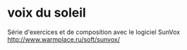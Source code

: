 # voix du soleil
Série d'exercices et de composition avec le logiciel SunVox
http://www.warmplace.ru/soft/sunvox/
